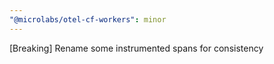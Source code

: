 ```yaml
---
"@microlabs/otel-cf-workers": minor
---
```


[Breaking] Rename some instrumented spans for consistency
